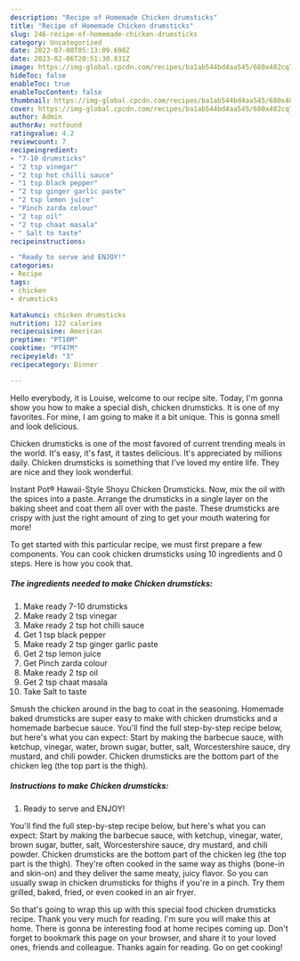 ```yaml
---
description: "Recipe of Homemade Chicken drumsticks"
title: "Recipe of Homemade Chicken drumsticks"
slug: 246-recipe-of-homemade-chicken-drumsticks
category: Uncategorized
date: 2022-07-08T05:13:09.698Z
date: 2023-02-06T20:51:30.831Z
image: https://img-global.cpcdn.com/recipes/ba1ab544bd4aa545/680x482cq70/chicken-drumsticks-recipe-main-photo.jpg
hideToc: false
enableToc: true
enableTocContent: false
thumbnail: https://img-global.cpcdn.com/recipes/ba1ab544bd4aa545/680x482cq70/chicken-drumsticks-recipe-main-photo.jpg
cover: https://img-global.cpcdn.com/recipes/ba1ab544bd4aa545/680x482cq70/chicken-drumsticks-recipe-main-photo.jpg
author: Admin
authorAv: notfound
ratingvalue: 4.2
reviewcount: 7
recipeingredient:
- "7-10 drumsticks"
- "2 tsp vinegar"
- "2 tsp hot chilli sauce"
- "1 tsp black pepper"
- "2 tsp ginger garlic paste"
- "2 tsp lemon juice"
- "Pinch zarda colour"
- "2 tsp oil"
- "2 tsp chaat masala"
- " Salt to taste"
recipeinstructions:

- "Ready to serve and ENJOY!"
categories:
- Recipe
tags:
- chicken
- drumsticks

katakunci: chicken drumsticks 
nutrition: 122 calories
recipecuisine: American
preptime: "PT18M"
cooktime: "PT47M"
recipeyield: "3"
recipecategory: Dinner

---
```



Hello everybody, it is Louise, welcome to our recipe site. Today, I'm gonna show you how to make a special dish, chicken drumsticks. It is one of my favorites. For mine, I am going to make it a bit unique. This is gonna smell and look delicious.

Chicken drumsticks is one of the most favored of current trending meals in the world. It's easy, it's fast, it tastes delicious. It's appreciated by millions daily. Chicken drumsticks is something that I've loved my entire life. They are nice and they look wonderful.

Instant Pot® Hawaii-Style Shoyu Chicken Drumsticks. Now, mix the oil with the spices into a paste. Arrange the drumsticks in a single layer on the baking sheet and coat them all over with the paste. These drumsticks are crispy with just the right amount of zing to get your mouth watering for more!


To get started with this particular recipe, we must first prepare a few components. You can cook chicken drumsticks using 10 ingredients and 0 steps. Here is how you cook that.

<!--inarticleads1-->

##### The ingredients needed to make Chicken drumsticks:

1. Make ready 7-10 drumsticks
1. Make ready 2 tsp vinegar
1. Make ready 2 tsp hot chilli sauce
1. Get 1 tsp black pepper
1. Make ready 2 tsp ginger garlic paste
1. Get 2 tsp lemon juice
1. Get Pinch zarda colour
1. Make ready 2 tsp oil
1. Get 2 tsp chaat masala
1. Take  Salt to taste


Smush the chicken around in the bag to coat in the seasoning. Homemade baked drumsticks are super easy to make with chicken drumsticks and a homemade barbecue sauce. You&#39;ll find the full step-by-step recipe below, but here&#39;s what you can expect: Start by making the barbecue sauce, with ketchup, vinegar, water, brown sugar, butter, salt, Worcestershire sauce, dry mustard, and chili powder. Chicken drumsticks are the bottom part of the chicken leg (the top part is the thigh). 

<!--inarticleads2-->

##### Instructions to make Chicken drumsticks:


1. Ready to serve and ENJOY!

You&#39;ll find the full step-by-step recipe below, but here&#39;s what you can expect: Start by making the barbecue sauce, with ketchup, vinegar, water, brown sugar, butter, salt, Worcestershire sauce, dry mustard, and chili powder. Chicken drumsticks are the bottom part of the chicken leg (the top part is the thigh). They&#39;re often cooked in the same way as thighs (bone-in and skin-on) and they deliver the same meaty, juicy flavor. So you can usually swap in chicken drumsticks for thighs if you&#39;re in a pinch. Try them grilled, baked, fried, or even cooked in an air fryer. 

So that's going to wrap this up with this special food chicken drumsticks recipe. Thank you very much for reading. I'm sure you will make this at home. There is gonna be interesting food at home recipes coming up. Don't forget to bookmark this page on your browser, and share it to your loved ones, friends and colleague. Thanks again for reading. Go on get cooking!
